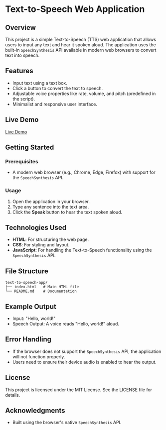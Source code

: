 # Text-to-Speech Web Application

## Overview
This project is a simple Text-to-Speech (TTS) web application that allows users to input any text and hear it spoken aloud. The application uses the built-in `SpeechSynthesis` API available in modern web browsers to convert text into speech.

## Features
- Input text using a text box.
- Click a button to convert the text to speech.
- Adjustable voice properties like rate, volume, and pitch (predefined in the script).
- Minimalist and responsive user interface.

## Live Demo
[Live Demo]([#](https://amal-rekshin.github.io/Text_To_Speech/))

## Getting Started

### Prerequisites
- A modern web browser (e.g., Chrome, Edge, Firefox) with support for the `SpeechSynthesis` API.

### Usage
1. Open the application in your browser.
2. Type any sentence into the text area.
3. Click the **Speak** button to hear the text spoken aloud.

## Technologies Used
- **HTML**: For structuring the web page.
- **CSS**: For styling and layout.
- **JavaScript**: For handling the Text-to-Speech functionality using the `SpeechSynthesis` API.

## File Structure
```
text-to-speech-app/
├── index.html   # Main HTML file
└── README.md    # Documentation
```

## Example Output
- Input: "Hello, world!"
- Speech Output: A voice reads "Hello, world!" aloud.

## Error Handling
- If the browser does not support the `SpeechSynthesis` API, the application will not function properly.
- Users need to ensure their device audio is enabled to hear the output.

## License
This project is licensed under the MIT License. See the LICENSE file for details.

## Acknowledgments
- Built using the browser's native `SpeechSynthesis` API.

